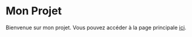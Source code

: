 # Mon Projet

Bienvenue sur mon projet. Vous pouvez accéder à la page principale [ici](https://nizoat.github.io/sympatic-design.github.io/pages/index.html).

